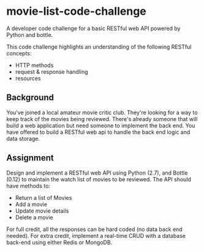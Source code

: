 # movie-list-code-challenge
A developer code challenge for a basic RESTful web API powered by Python and bottle.

This code challenge highlights an understanding of the following RESTful concepts:

 - HTTP methods
 - request & response handling
 - resources

## Background

You've joined a local amateur movie critic club. They're looking for a way to keep track of the movies being reviewed. There's already someone that will build a web application but need someone to implement the back end. You have offered to build a RESTful web api to handle the back end logic and data storage.

## Assignment
Design and implement a RESTful web API using Python (2.7), and Bottle (0.12) to maintain the watch list of movies to be reviewed. The API should have methods to:

* Return a list of Movies
* Add a movie
* Update movie details
* Delete a movie

For full credit, all the responses can be hard coded (no data back end needed).
For extra credit, implement a real-time CRUD with a database back-end using either Redis or MongoDB.
